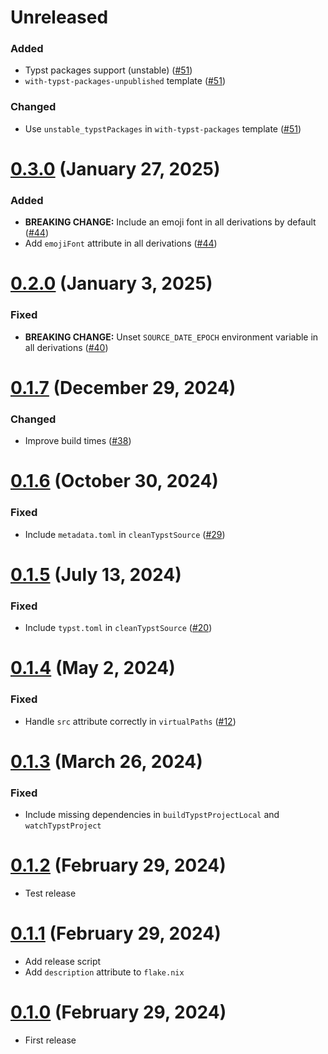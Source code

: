 # Unreleased

### Added

- Typst packages support (unstable) ([#51])
- `with-typst-packages-unpublished` template ([#51])

### Changed

- Use `unstable_typstPackages` in `with-typst-packages` template ([#51])

[#51]: https://github.com/loqusion/typix/pull/51

# [0.3.0] (January 27, 2025)

### Added

- **BREAKING CHANGE:** Include an emoji font in all derivations by default ([#44])
- Add `emojiFont` attribute in all derivations ([#44])

[#44]: https://github.com/loqusion/typix/pull/44

# [0.2.0] (January 3, 2025)

### Fixed

- **BREAKING CHANGE:** Unset `SOURCE_DATE_EPOCH` environment variable in all derivations
  ([#40])

[#40]: https://github.com/loqusion/typix/pull/40

# [0.1.7] (December 29, 2024)

### Changed

- Improve build times ([#38])

[#38]: https://github.com/loqusion/typix/pull/38

# [0.1.6] (October 30, 2024)

### Fixed

- Include `metadata.toml` in `cleanTypstSource` ([#29])

[#29]: https://github.com/loqusion/typix/pull/29

# [0.1.5] (July 13, 2024)

### Fixed

- Include `typst.toml` in `cleanTypstSource` ([#20])

[#20]: https://github.com/loqusion/typix/pull/20

# [0.1.4] (May 2, 2024)

### Fixed

- Handle `src` attribute correctly in `virtualPaths` ([#12])

[#12]: https://github.com/loqusion/typix/pull/12

# [0.1.3] (March 26, 2024)

### Fixed

- Include missing dependencies in `buildTypstProjectLocal` and `watchTypstProject`

# [0.1.2] (February 29, 2024)

- Test release

# [0.1.1] (February 29, 2024)

- Add release script
- Add `description` attribute to `flake.nix`

# [0.1.0] (February 29, 2024)

- First release

[0.3.0]: https://github.com/loqusion/typix/compare/0.2.0...0.3.0
[0.2.0]: https://github.com/loqusion/typix/compare/0.1.7...0.2.0
[0.1.7]: https://github.com/loqusion/typix/compare/0.1.6...0.1.7
[0.1.6]: https://github.com/loqusion/typix/compare/0.1.5...0.1.6
[0.1.5]: https://github.com/loqusion/typix/compare/0.1.4...0.1.5
[0.1.4]: https://github.com/loqusion/typix/compare/0.1.3...0.1.4
[0.1.3]: https://github.com/loqusion/typix/compare/0.1.2...0.1.3
[0.1.2]: https://github.com/loqusion/typix/compare/0.1.1...0.1.2
[0.1.1]: https://github.com/loqusion/typix/compare/0.1.0...0.1.1
[0.1.0]: https://github.com/loqusion/typix/commits/0.1.0-1/
